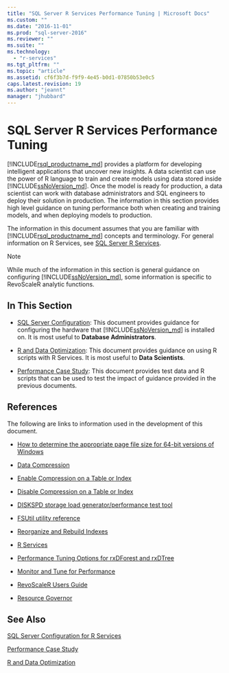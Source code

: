 ```yaml
---
title: "SQL Server R Services Performance Tuning | Microsoft Docs"
ms.custom: ""
ms.date: "2016-11-01"
ms.prod: "sql-server-2016"
ms.reviewer: ""
ms.suite: ""
ms.technology: 
  - "r-services"
ms.tgt_pltfrm: ""
ms.topic: "article"
ms.assetid: cf6f3b7d-f9f9-4e45-b0d1-07850b53e0c5
caps.latest.revision: 19
ms.author: "jeannt"
manager: "jhubbard"
---
```

# SQL Server R Services Performance Tuning
[!INCLUDE[rsql_productname_md](../../advanced-analytics/r-services/includes/rsql-productname-md.md)] provides a platform for developing intelligent applications that uncover new insights. A data scientist can use the power of R language to train and create models using data stored inside [!INCLUDE[ssNoVersion_md](../../advanced-analytics/r-services/includes/ssnoversion-md.md)]. Once the model is ready for production, a data scientist can work with database administrators and SQL engineers to deploy their solution in production. The information in this section provides high level guidance on tuning performance both when creating and training models, and when deploying models to production.

The information in this document assumes that you are familiar with [!INCLUDE[rsql_productname_md](../../advanced-analytics/r-services/includes/rsql-productname-md.md)] concepts and terminology. For general information on R Services, see [SQL Server R Services](../../advanced-analytics/r-services/sql-server-r-services.md).

> [!NOTE]
> While much of the information in this section is general guidance on configuring [!INCLUDE[ssNoVersion_md](../../advanced-analytics/r-services/includes/ssnoversion-md.md)], some information is specific to RevoScaleR analytic functions.

## In This Section

* [SQL Server Configuration](../../advanced-analytics/r-services/sql-server-configuration-r-services.md): This document provides guidance for configuring the hardware that [!INCLUDE[ssNoVersion_md](../../advanced-analytics/r-services/includes/ssnoversion-md.md)] is installed on. It is most useful to __Database Administrators__.

* [R and Data Optimization](../../advanced-analytics/r-services/r-and-data-optimization-r-services.md): This document provides guidance on using R scripts with R Services. It is most useful to __Data Scientists__.

* [Performance Case Study](../../advanced-analytics/r-services/performance-case-study-r-services.md): This document provides test data and R scripts that can be used to test the impact of guidance provided in the previous documents.

## References

The following are links to information used in the development of this document.

* [How to determine the appropriate page file size for 64-bit versions of Windows](https://support.microsoft.com/kb/2860880)

* [Data Compression](../../relational-databases/data-compression/data-compression.md)

* [Enable Compression on a Table or Index](../../relational-databases/data-compression/enable-compression-on-a-table-or-index.md)

* [Disable Compression on a Table or Index](../../relational-databases/data-compression/disable-compression-on-a-table-or-index.md)

* [DISKSPD storage load generator/performance test tool](https://github.com/microsoft/diskspd)

* [FSUtil utility reference](https://technet.microsoft.com/library/cc753059.aspx)

* [Reorganize and Rebuild Indexes](../../relational-databases/indexes/reorganize-and-rebuild-indexes.md)

* [R Services](../../advanced-analytics/r-services/r-services.md)

* [Performance Tuning Options for rxDForest and rxDTree](https://support.microsoft.com/kb/3104235)

* [Monitor and Tune for Performance](../../relational-databases/performance/monitor-and-tune-for-performance.md)

* [RevoScaleR Users Guide](https://packages.revolutionanalytics.com/doc/7.0.0/win/RevoScaleR_Users_Guide.pdf)

* [Resource Governor](../../relational-databases/resource-governor/resource-governor.md)

## See Also

 
 [SQL Server Configuration for R Services](../../advanced-analytics/r-services/sql-server-configuration-r-services.md)
 
 [Performance Case Study](../../advanced-analytics/r-services/performance-case-study-r-services.md)
 
 [R and Data Optimization](../../advanced-analytics/r-services/r-and-data-optimization-r-services.md)